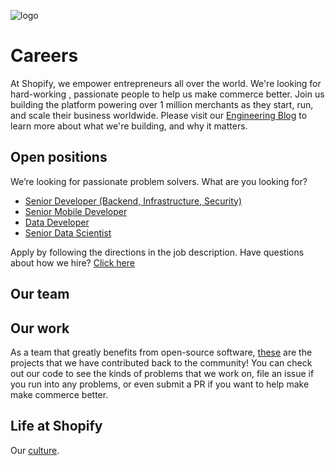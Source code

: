 ![logo](https://avatars1.githubusercontent.com/u/8085?s=200&v=4)

# Careers

 At Shopify, we empower entrepreneurs all over the world. We're looking for hard-working <!-- is "hard working good? Taken from open source page -->, passionate people to help us make commerce better. Join us building the platform powering over 1 million merchants as they start, run, and scale their business worldwide. Please visit our [Engineering Blog](https://engineering.shopify.com/) to learn more about what we're building, and why it matters. 

## Open positions

We’re looking for passionate problem solvers. What are you looking for?

- [Senior Developer (Backend, Infrastructure, Security)](job-descriptions/senior-developer.md)
- [Senior Mobile Developer](job-descriptions/senior-mobile-developer.md)
- [Data Developer](job-descriptions/data-developer.md)
- [Senior Data Scientist](job-descriptions/senior-data-scientist.md)
<!-- add any relevant job -->


Apply by following the directions in the job description. Have questions about how we hire? [Click here](https://www.shopify.com/careers/how-we-hire) 

## Our team



## Our work

As a team that greatly benefits from open-source software, [these](http://shopify.github.io/) are the projects that we have contributed back to the community! You can check out our code to see the kinds of problems that we work on, file an issue if you run into any problems, or even submit a PR if you want to help make make commerce better.

## Life at Shopify

Our [culture](https://www.shopify.com/careers/culture).
